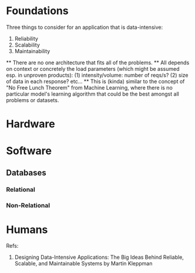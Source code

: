 # Foundations
Three things to consider for an application that is data-intensive:
1. Reliability
2. Scalability 
3. Maintainability


** There are no one architecture that fits all of the problems. 
** All depends on context or concretely the load parameters (which might be assumed esp. in unproven products): (1) intensity/volume: number of reqs/s? (2) size of data in each response? etc...
** This is (kinda) similar to the concept of "No Free Lunch Theorem" from Machine Learning, where there is no particular model's learning algorithm that could be the best amongst all problems or datasets.

# Hardware


# Software

## Databases
### Relational

### Non-Relational

# Humans


Refs:
1. Designing Data-Intensive Applications: The Big Ideas Behind Reliable, Scalable, and Maintainable Systems by Martin Kleppman
